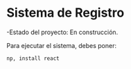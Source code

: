 <h1> Sistema de Registro</h1>

-Estado del proyecto: En construcción.

Para ejecutar el sistema, debes poner:

```np, install react```
